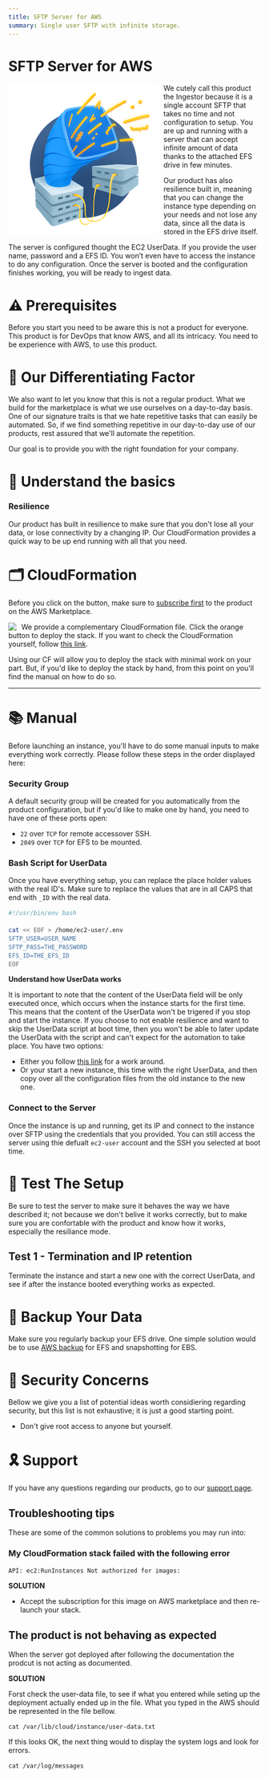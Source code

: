 ```yaml
---
title: SFTP Server for AWS
summary: Single user SFTP with infinite storage.
---
```


# SFTP Server for AWS

<img align="left" style="float: left; margin: 0 10px 0 0;" src="https://github.com/0x4447-office/0x4447_webpage_documentation/blob/master/docs/img/assets/sftp-single-user.png?raw=true">

We cutely call this product the Ingestor because it is a single account SFTP that takes no time and not configuration to setup. You are up and running with a server that can accept infinite amount of data thanks to the attached EFS drive in few minutes.

Our product has also resilience built in, meaning that you can change the instance type depending on your needs and not lose any data, since all the data is stored in the EFS drive itself.

The server is configured thought the EC2 UserData. If you provide the user name, password and a EFS ID. You won’t even have to access the instance to do any configuration. Once the server is booted and the configuration finishes working, you will be ready to ingest data. 

# ⚠️ Prerequisites  

Before you start you need to be aware this is not a product for everyone. This product is for DevOps that know AWS, and all its intricacy. You need to be experience with AWS, to use this product. 

# 📍 Our Differentiating Factor

We also want to let you know that this is not a regular product. What we build for the marketplace is what we use ourselves on a day-to-day basis. One of our signature traits is that we hate repetitive tasks that can easily be automated. So, if we find something repetitive in our day-to-day use of our products, rest assured that we'll automate the repetition.

Our goal is to provide you with the right foundation for your company.

# 📜 Understand the basics

### Resilience

Our product has built in resilience to make sure that you don't lose all your data, or lose connectivity by a changing IP. Our CloudFormation provides a quick way to be up end running with all that you need.

# 🗂 CloudFormation

Before you click on the button, make sure to [subscribe first](https://aws.amazon.com/marketplace/pp/B08R9BKR8Q) to the product on the AWS Marketplace.

<a target="_blank" href="https://console.aws.amazon.com/cloudformation/home#/stacks/new?stackName=zer0x4447-SFTP-Single-User&templateURL=https://s3.amazonaws.com/0x4447-drive-cloudformation/sftp-single-user-server.json">
<img align="left" style="float: left; margin: 0 10px 0 0;" src="https://s3.amazonaws.com/cloudformation-examples/cloudformation-launch-stack.png"></a>

We provide a complementary CloudFormation file. Click the orange button to deploy the stack. If you want to check the CloudFormation yourself, follow [this link](https://s3.amazonaws.com/0x4447-drive-cloudformation/sftp-single-user-server.json).

Using our CF will allow you to deploy the stack with minimal work on your part. But, if you'd like to deploy the stack by hand, from this point on you'll find the manual on how to do so.

---

# 📚  Manual

Before launching an instance, you'll have to do some manual inputs to make everything work correctly. Please follow these steps in the order displayed here:

### Security Group

A default security group will be created for you automatically from the product configuration, but if you'd like to make one by hand, you need to have one of these ports open:

- `22` over `TCP` for remote accessover SSH.
- `2049` over `TCP` for EFS to be mounted.

### Bash Script for UserData

Once you have everything setup, you can replace the place holder values with the real ID's. Make sure to replace the values that are in all CAPS that end with `_ID` with the real data.

```bash
#!/usr/bin/env bash

cat << EOF > /home/ec2-user/.env
SFTP_USER=USER_NAME
SFTP_PASS=THE_PASSWORD
EFS_ID=THE_EFS_ID
EOF
```

**Understand how UserData works**

It is important to note that the content of the UserData field will be only executed once, which occurs when the instance starts for the first time. This means that the content of the UserData won't be trigered if you stop and start the instance. If you choose to not enable resilience and want to skip the UserData script at boot time, then you won't be able to later update the UserData with the script and can't expect for the automation to take place. You have two options: 

- Either you follow [this link](https://aws.amazon.com/premiumsupport/knowledge-center/execute-user-data-ec2/) for a work around.
- Or your start a new instance, this time with the right UserData, and then copy over all the configuration files from the old instance to the new one.

### Connect to the Server

Once the instance is up and running, get its IP and connect to the instance over SFTP using the credentials that you provided. You can still access the server using thie defualt `ec2-user` account and the SSH you selected at boot time.

# 🚨 Test The Setup

Be sure to test the server to make sure it behaves the way we have described it; not because we don't belive it works correctly, but to make sure you are confortable with the product and know how it works, especially the resiliance mode.

## Test 1 - Termination and IP retention

Terminate the instance and start a new one with the correct UserData, and see if after the instance booted everything works as expected.

# 💾 Backup Your Data

Make sure you regularly backup your EFS drive. One simple solution would be to use [AWS backup](https://aws.amazon.com/backup/) for EFS and snapshotting for EBS.

# 🔔 Security Concerns

Bellow we give you a list of potential ideas worth considiering regarding security, but this list is not exhaustive; it is just a good starting point.

- Don't give root access to anyone but yourself.

# 🎗 Support 

If you have any questions regarding our products, go to our [support page](https://support.0x4447.com/).

## Troubleshooting tips

These are some of the common solutions to problems you may run into:

### My CloudFormation stack failed with the following error

```
API: ec2:RunInstances Not authorized for images:
```

**SOLUTION**

- Accept the subscription for this image on AWS marketplace and then re-launch your stack.

## The product is not behaving as expected

When the server got deployed after following the documentation the prodcut is not acting as documented. 

**SOLUTION**

Forst check the user-data file, to see if what you entered while seting up the deployment actually ended up in the file. What you typed in the AWS should be represented in the file bellow.

```
cat /var/lib/cloud/instance/user-data.txt
```

If this looks OK, the next thing would to display the system logs and look for errors.

```
cat /var/log/messages
```